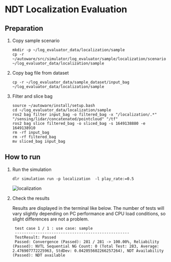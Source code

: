 # NDT Localization Evaluation

## Preparation

1. Copy sample scenario

   ```shell
   mkdir -p ~/log_evaluator_data/localization/sample
   cp -r ~/autoware/src/simulator/log_evaluator/sample/localization/scenario.yaml ~/log_evaluator_data/localization/sample
   ```

2. Copy bag file from dataset

   ```shell
   cp -r ~/log_evaluator_data/sample_dataset/input_bag ~/log_evaluator_data/localization/sample
   ```

3. Filter and slice bag

   ```shell
   source ~/autoware/install/setup.bash
   cd ~/log_evaluator_data/localization/sample
   ros2 bag filter input_bag -o filtered_bag -x "/localization/.*" "/sensing/lidar/concatenated/pointcloud" "/tf"
   ros2 bag slice filtered_bag -o sliced_bag -s 1649138880 -e 1649138910
   rm -rf input_bag
   rm -rf filtered_bag
   mv sliced_bag input_bag
   ```

## How to run

1. Run the simulation

   ```shell
   dlr simulation run -p localization  -l play_rate:=0.5
   ```

   ![localization](images/localization.png)

2. Check the results

   Results are displayed in the terminal like below.
   The number of tests will vary slightly depending on PC performance and CPU load conditions, so slight differences are not a problem.

   ```shell
    test case 1 / 1 : use case: sample
    --------------------------------------------------
    TestResult: Passed
    Passed: Convergence (Passed): 281 / 281 -> 100.00%, Reliability (Passed): NVTL Sequential NG Count: 0 (Total Test: 283, Average: 2.476907772225963, StdDev: 0.042055602266257264), NDT Availability (Passed): NDT available
   ```
